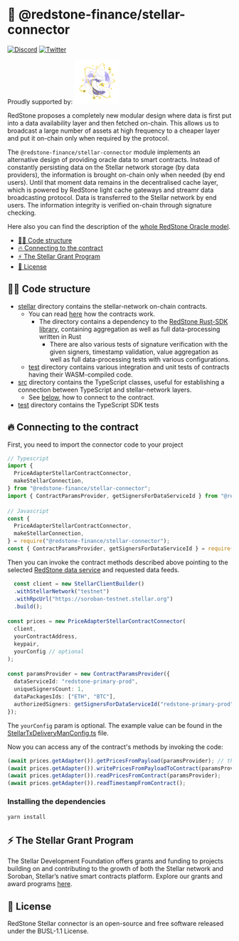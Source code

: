 # 🔗 @redstone-finance/stellar-connector

[![Discord](https://img.shields.io/discord/786251205008949258?logo=discord)](https://discord.gg/2CT6hN6C)
[![Twitter](https://img.shields.io/twitter/follow/redstone_defi?style=flat&logo=twitter)](https://twitter.com/intent/follow?screen_name=redstone_defi)

Proudly supported by:
[![Stellar Grant Program](stellar-grant-program.png)](#-the-stellar-grant-program)

RedStone proposes a completely new modular design where data is first put into a data availability layer and then
fetched on-chain. This allows us to broadcast a large number of assets at high frequency to a cheaper layer and put it
on-chain only when required by the protocol.

The `@redstone-finance/stellar-connector` module implements an alternative design of providing oracle data to smart
contracts. Instead of constantly persisting data on the Stellar network storage (by data providers), the information is
brought on-chain only when needed (by end users). Until that moment data remains in the decentralised cache layer, which
is powered by RedStone light cache gateways and streamr data broadcasting protocol. Data is transferred to the Stellar
network by end users. The information integrity is verified on-chain through signature checking.

Here also you can find the description of
the [whole RedStone Oracle model](https://docs.redstone.finance/docs/introduction).

- [👨‍💻 Code structure](#-code-structure)
- [🔥 Connecting to the contract](#-connecting-to-the-contract)
- [⚡ The Stellar Grant Program](#-the-stellar-grant-program)
- [📄 License](#-license)

## 👨‍💻 Code structure

- [stellar](stellar) directory contains the stellar-network on-chain contracts.
  - You can read [here](stellar/contracts/README.md) how the contracts work.
    - The directory contains a dependency to the [RedStone Rust-SDK library](https://github.com/redstone-finance/rust-sdk/tree/main/crates/redstone),
      containing aggregation as well as full data-processing written in Rust
      - There are also various tests of signature verification with the given signers, timestamp validation, value
        aggregation as well as full data-processing tests with various configurations.
  - [test](stellar/contracts/redstone-adapter/src/test) directory contains various integration and unit tests
    of contracts having their WASM-compiled code.
- [src](src) directory contains the TypeScript classes, useful for establishing a connection between TypeScript and
  stellar-network layers.
  - See [below](#-connecting-to-the-contract), how to connect to the contract.
- [test](test) directory contains the TypeScript SDK tests

## 🔥 Connecting to the contract

First, you need to import the connector code to your project

```ts
// Typescript
import {
  PriceAdapterStellarContractConnector,
  makeStellarConnection,
} from "@redstone-finance/stellar-connector";
import { ContractParamsProvider, getSignersForDataServiceId } from "@redstone-finance/sdk";

// Javascript
const {
  PriceAdapterStellarContractConnector,
  makeStellarConnection,
} = require("@redstone-finance/stellar-connector");
const { ContractParamsProvider, getSignersForDataServiceId } = require("@redstone-finance/sdk");
```

Then you can invoke the contract methods described above pointing to the
selected [RedStone data service](https://app.redstone.finance) and requested data feeds.

```ts
  const client = new StellarClientBuilder()
  .withStellarNetwork("testnet")
  .withRpcUrl("https://soroban-testnet.stellar.org")
  .build();

const prices = new PriceAdapterStellarContractConnector(
  client,
  yourContractAddress,
  keypair,
  yourConfig // optional
);

const paramsProvider = new ContractParamsProvider({
  dataServiceId: "redstone-primary-prod",
  uniqueSignersCount: 1,
  dataPackagesIds: ["ETH", "BTC"],
  authorizedSigners: getSignersForDataServiceId("redstone-primary-prod"),
});
```

The `yourConfig` param is optional. The example value can be found in
the [StellarTxDeliveryManConfig.ts](src/stellar/StellarTxDeliveryManConfig.ts) file.

Now you can access any of the contract's methods by invoking the code:

```ts
(await prices.getAdapter()).getPricesFromPayload(paramsProvider); // the method is available only for PriceRelayAdapterStellarContractConnector
(await prices.getAdapter()).writePricesFromPayloadToContract(paramsProvider);
(await prices.getAdapter()).readPricesFromContract(paramsProvider);
(await prices.getAdapter()).readTimestampFromContract();
```

### Installing the dependencies

```bash
yarn install
```

## ⚡ The Stellar Grant Program

The Stellar Development Foundation offers grants and funding to projects building on and contributing
to the growth of both the Stellar network and Soroban, Stellar’s native smart contracts platform.
Explore our grants and award programs [here](https://stellar.org/grants-and-funding/).

## 📄 License

RedStone Stellar connector is an open-source and free software released under the BUSL-1.1 License.

